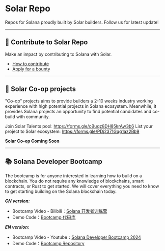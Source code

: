 # Solar Repo

Repos for Solana proudly built by Solar builders. Follow us for latest update!

---

## 🤝 Contribute to Solar Repo

Make an impact by contributing to Solana with Solar. 

- [How to contribute](CONTRIBUTING.md)
- [Apply for a bounty](builder-bounty.md)

---

## 🌟 Solar Co-op projects

"Co-op" projects aims to provide builders a 2-10 weeks industry working experience with high potential projects in Solana ecosystem. Meanwhile, it provides Solana projects an opportunity to find potential candidates and co-build with community. 

Join Solar Talents pool: https://forms.gle/oBuqz8DH85krAw3b6 
List your project to Solar ecosystem: https://forms.gle/PDj2371Gqg1az2Bb9

**Solar Co-op Coming Soon**

---

## 📚 Solana Developer Bootcamp
The bootcamp is for anyone interested in learning how to build on a blockchain. You do not require any knowledge of blockchains, smart contracts, or Rust to get started. We will cover everything you need to know to get starting building on the Solana blockchain today.

***CN version:***
- Bootcamp Video - Bilibili：[Solana 开发者训练营](https://space.bilibili.com/3546933079574821)
- Demo Code：[Bootcamp 代码库](https://github.com/Solana-ZH/solana-bootcamp-zh)


***EN version:***
- Bootcamp Video - Youtube：[Solana Developer Bootcamp 2024](https://www.youtube.com/watch?v=amAq-WHAFs8&list=PLilwLeBwGuK7HN8ZnXpGAD9q6i4syhnVc&index=1)
- Demo Code：[Bootcamp Repository](https://github.com/solana-developers/developer-bootcamp-2024)






